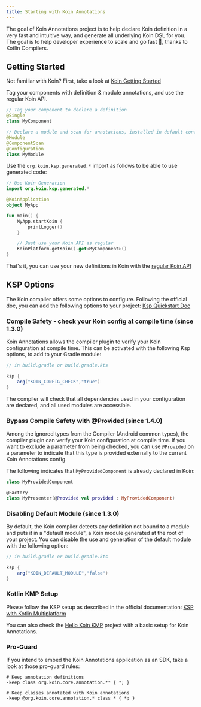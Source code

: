 ```yaml
---
title: Starting with Koin Annotations
---
```


The goal of Koin Annotations project is to help declare Koin definition in a very fast and intuitive way, and generate all underlying Koin DSL for you. The goal is to help developer experience to scale and go fast 🚀, thanks to Kotlin Compilers.

## Getting Started

Not familiar with Koin? First, take a look at [Koin Getting Started](https://insert-koin.io/docs/quickstart/kotlin)

Tag your components with definition & module annotations, and use the regular Koin API.

```kotlin
// Tag your component to declare a definition
@Single
class MyComponent
```

```kotlin
// Declare a module and scan for annotations, installed in default configuration
@Module
@ComponentScan
@Configuration
class MyModule
```

Use the `org.koin.ksp.generated.*` import as follows to be able to use generated code:

```kotlin
// Use Koin Generation
import org.koin.ksp.generated.*

@KoinApplication
object MyApp

fun main() {
    MyApp.startKoin {
        printLogger()
    }

    // Just use your Koin API as regular
    KoinPlatform.getKoin().get<MyComponent>()
}
```

That's it, you can use your new definitions in Koin with the [regular Koin API](https://insert-koin.io/docs/reference/introduction)

## KSP Options

The Koin compiler offers some options to configure. Following the official doc, you can add the following options to your project: [Ksp Quickstart Doc](https://kotlinlang.org/docs/ksp-quickstart.html#pass-options-to-processors)

### Compile Safety - check your Koin config at compile time (since 1.3.0)

Koin Annotations allows the compiler plugin to verify your Koin configuration at compile time. This can be activated with the following Ksp options, to add to your Gradle module:

```groovy
// in build.gradle or build.gradle.kts

ksp {
    arg("KOIN_CONFIG_CHECK","true")
}
```

The compiler will check that all dependencies used in your configuration are declared, and all used modules are accessible.

### Bypass Compile Safety with @Provided (since 1.4.0)

Among the ignored types from the Compiler (Android common types), the compiler plugin can verify your Koin configuration at compile time. If you want to exclude a parameter from being checked, you can use `@Provided` on a parameter to indicate that this type is provided externally to the current Koin Annotations config.

The following indicates that `MyProvidedComponent` is already declared in Koin:

```kotlin
class MyProvidedComponent

@Factory
class MyPresenter(@Provided val provided : MyProvidedComponent)
```

### Disabling Default Module (since 1.3.0)

By default, the Koin compiler detects any definition not bound to a module and puts it in a "default module", a Koin module generated at the root of your project. You can disable the use and generation of the default module with the following option:

```groovy
// in build.gradle or build.gradle.kts

ksp {
    arg("KOIN_DEFAULT_MODULE","false")
}
```

### Kotlin KMP Setup

Please follow the KSP setup as described in the official documentation: [KSP with Kotlin Multiplatform](https://kotlinlang.org/docs/ksp-multiplatform.html)

You can also check the [Hello Koin KMP](https://github.com/InsertKoinIO/hello-kmp/tree/annotations) project with a basic setup for Koin Annotations.

### Pro-Guard

If you intend to embed the Koin Annotations application as an SDK, take a look at those pro-guard rules:

```
# Keep annotation definitions
-keep class org.koin.core.annotation.** { *; }

# Keep classes annotated with Koin annotations  
-keep @org.koin.core.annotation.* class * { *; }
```
